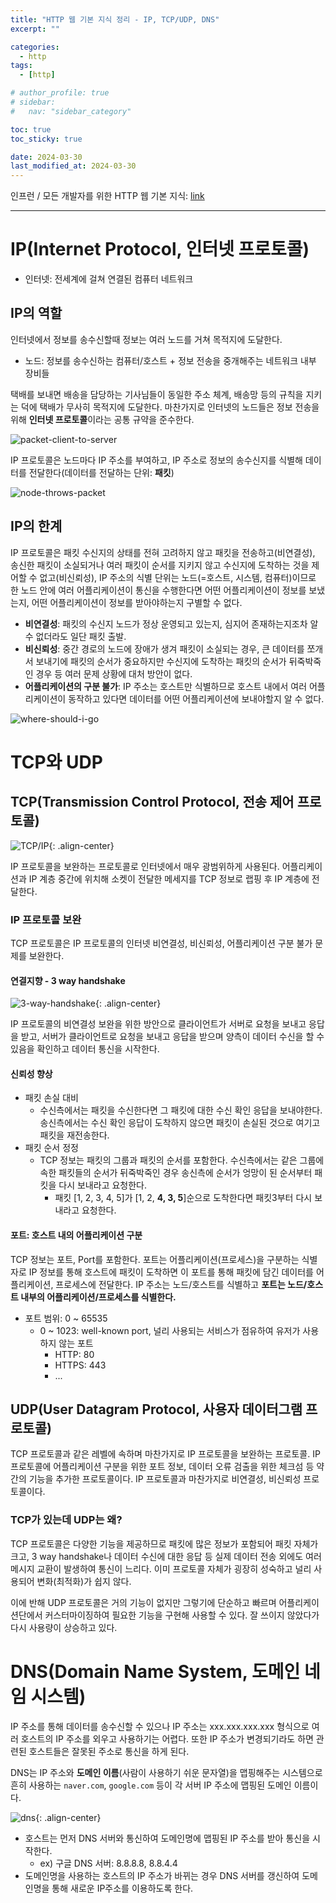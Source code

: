 ```yaml
---
title: "HTTP 웹 기본 지식 정리 - IP, TCP/UDP, DNS"
excerpt: ""

categories:
  - http
tags:
  - [http]

# author_profile: true
# sidebar:
#   nav: "sidebar_category"

toc: true
toc_sticky: true

date: 2024-03-30
last_modified_at: 2024-03-30
---
```


인프런 / 모든 개발자를 위한 HTTP 웹 기본 지식: [link](https://www.inflearn.com/course/http-%EC%9B%B9-%EB%84%A4%ED%8A%B8%EC%9B%8C%ED%81%AC)

---

# IP(Internet Protocol, 인터넷 프로토콜)

* 인터넷: 전세계에 걸쳐 연결된 컴퓨터 네트워크

## IP의 역할
인터넷에서 정보를 송수신할때 정보는 여러 노드를 거쳐 목적지에 도달한다.
* 노드: 정보를 송수신하는 컴퓨터/호스트 + 정보 전송을 중개해주는 네트워크 내부 장비들

택배를 보내면 배송을 담당하는 기사님들이 동일한 주소 체계, 배송망 등의 규칙을 지키는 덕에 택배가 무사히 목적지에 도달한다.
마찬가지로 인터넷의 노드들은 정보 전송을 위해 **인터넷 프로토콜**이라는 공통 규약을 준수한다.

![packet-client-to-server](/images/backend/http/http-basic-01/packet-client-to-server.jpg)

IP 프로토콜은 노드마다 IP 주소를 부여하고, IP 주소로 정보의 송수신지를 식별해 데이터를 전달한다(데이터를 전달하는 단위: **패킷**)

![node-throws-packet](/images/backend/http/http-basic-01/node-throws-packet.jpg)

## IP의 한계
IP 프로토콜은 패킷 수신지의 상태를 전혀 고려하지 않고 패킷을 전송하고(비연결성),
송신한 패킷이 소실되거나 여러 패킷이 순서를 지키지 않고 수신지에 도착하는 것을 제어할 수 없고(비신뢰성),
IP 주소의 식별 단위는 노드(=호스트, 시스템, 컴퓨터)이므로 한 노드 안에 여러 어플리케이션이 통신을 수행한다면
어떤 어플리케이션이 정보를 보냈는지, 어떤 어플리케이션이 정보를 받아야하는지 구별할 수 없다.

* **비연결성**: 패킷의 수신지 노드가 정상 운영되고 있는지, 심지어 존재하는지조차 알 수 없더라도 일단 패킷 출발.
* **비신뢰성**: 중간 경로의 노드에 장애가 생겨 패킷이 소실되는 경우, 큰 데이터를 쪼개서 보내기에 패킷의 순서가 중요하지만 수신지에 도착하는 패킷의 순서가 뒤죽박죽인 경우 등 여러 문제 상황에 대처 방안이 없다.
* **어플리케이션의 구분 불가**: IP 주소는 호스트만 식별하므로 호스트 내에서 여러 어플리케이션이 동작하고 있다면 데이터를 어떤 어플리케이션에 보내야할지 알 수 없다.

![where-should-i-go](/images/backend/http/http-basic-01/where-should-i-go.jpg)


# TCP와 UDP

## TCP(Transmission Control Protocol, 전송 제어 프로토콜)

![TCP/IP](/images/backend/http/http-basic-01/tcp-ip.jpg){: .align-center}

IP 프로토콜을 보완하는 프로토콜로 인터넷에서 매우 광범위하게 사용된다. 어플리케이션과 IP 계층 중간에 위치해 소켓이 전달한 메세지를 TCP 정보로 랩핑 후
IP 계층에 전달한다.

### IP 프로토콜 보완

TCP 프로토콜은 IP 프로토콜의 인터넷 비연결성, 비신뢰성, 어플리케이션 구분 불가 문제를 보완한다.

#### 연결지향 - 3 way handshake

![3-way-handshake](/images/backend/http/http-basic-01/3-way-handshake.jpg){: .align-center}

IP 프로토콜의 비연결성 보완을 위한 방안으로 클라이언트가 서버로 요청을 보내고 응답을 받고, 서버가 클라이언트로 요청을 보내고 응답을 받으며
양측이 데이터 수신을 할 수 있음을 확인하고 데이터 통신을 시작한다.

#### 신뢰성 향상 

* 패킷 손실 대비
  * 수신측에서는 패킷을 수신한다면 그 패킷에 대한 수신 확인 응답을 보내야한다. 송신측에서는 수신 확인 응답이 도착하지 않으면 패킷이 손실된 것으로 여기고 패킷을 재전송한다.
* 패킷 순서 정정
  * TCP 정보는 패킷의 그룹과 패킷의 순서를 포함한다. 수신측에서는 같은 그룹에 속한 패킷들의 순서가 뒤죽박죽인 경우 송신측에 순서가 엉망이 된 순서부터 패킷을 다시 보내라고 요청한다.
    * 패킷 [1, 2, 3, 4, 5]가 [1, 2, **4, 3, 5**]순으로 도착한다면 패킷3부터 다시 보내라고 요청한다. 

#### 포트: 호스트 내의 어플리케이션 구분

TCP 정보는 포트, Port를 포함한다. 포트는 어플리케이션(프로세스)을 구분하는 식별자로 IP 정보를 통해 호스트에 패킷이 도착하면 이 포트를 통해 패킷에 담긴 데이터를
어플리케이션, 프로세스에 전달한다. IP 주소는 노드/호스트를 식별하고 **포트는 노드/호스트 내부의 어플리케이션/프로세스를 식별한다.**

* 포트 범위: 0 ~ 65535
  * 0 ~ 1023: well-known port, 널리 사용되는 서비스가 점유하여 유저가 사용하지 않는 포트
    * HTTP: 80
    * HTTPS: 443
    * ...

## UDP(User Datagram Protocol, 사용자 데이터그램 프로토콜)

TCP 프로토콜과 같은 레벨에 속하며 마찬가지로 IP 프로토콜을 보완하는 프로토콜.
IP 프로토콜에 어플리케이션 구분을 위한 포트 정보, 데이터 오류 검출을 위한 체크섬 등 약간의 기능을 추가한 프로토콜이다.
IP 프로토콜과 마찬가지로 비연결성, 비신뢰성 프로토콜이다.

### TCP가 있는데 UDP는 왜?

TCP 프로토콜은 다양한 기능을 제공하므로 패킷에 많은 정보가 포함되어 패킷 자체가 크고,
3 way handshake나 데이터 수신에 대한 응답 등 실제 데이터 전송 외에도 여러 메시지 교환이 발생하여 통신이 느리다.
이미 프로토콜 자체가 굉장히 성숙하고 널리 사용되어 변화(최적화)가 쉽지 않다.

이에 반해 UDP 프로토콜은 거의 기능이 없지만 그렇기에 단순하고 빠르며 어플리케이션단에서 커스터마이징하여 필요한 기능을 구현해 사용할 수 있다.
잘 쓰이지 않았다가 다시 사용량이 상승하고 있다.


# DNS(Domain Name System, 도메인 네임 시스템)

IP 주소를 통해 데이터를 송수신할 수 있으나 IP 주소는 xxx.xxx.xxx.xxx 형식으로 여러 호스트의 IP 주소를 외우고 사용하기는 어렵다.
또한 IP 주소가 변경되기라도 하면 관련된 호스트들은 잘못된 주소로 통신을 하게 된다.

DNS는 IP 주소와 **도메인 이름**(사람이 사용하기 쉬운 문자열)을 맵핑해주는 시스템으로 흔히 사용하는 `naver.com`, `google.com` 등이 각 서버 IP 주소에 맵핑된 도메인 이름이다.

![dns](/images/backend/http/http-basic-01/DNS.jpg){: .align-center}

* 호스트는 먼저 DNS 서버와 통신하여 도메인명에 맵핑된 IP 주소를 받아 통신을 시작한다.
  * ex) 구글 DNS 서버: 8.8.8.8, 8.8.4.4
* 도메인명을 사용하는 호스트의 IP 주소가 바뀌는 경우 DNS 서버를 갱신하여 도메인명을 통해 새로운 IP주소를 이용하도록 한다.
